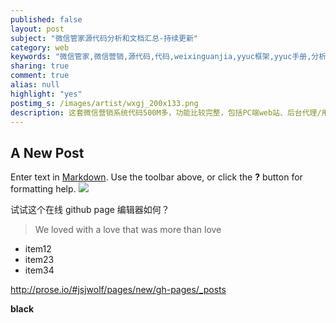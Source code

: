 ```yaml
---
published: false
layout: post
subject: "微信管家源代码分析和文档汇总-持续更新"
category: web
keywords: "微信管家,微信营销,源代码,代码,weixinguanjia,yyuc框架,yyuc手册,分析,下载,安装"
sharing: true
comment: true
alias: null
highlight: "yes"
postimg_s: /images/artist/wxgj_200x133.png
description: 这套微信营销系统代码500M多，功能比较完整，包括PC端web站、后台代理/用户分级管理系统和用户微信公共号后台功能定制系统三部分，但整个代码感觉是很多地方拼凑而来，实现粗放，有不少地方需要完善，但相对于不劳而获，已经算是很不错的东西。
---
```


## A New Post

Enter text in [Markdown](http://daringfireball.net/projects/markdown/). Use the toolbar above, or click the **?** button for formatting help.
![](/_posts/u%3D426636216%2C2092531233%26fm%3D23%26gp%3D0.jpg)


试试这个在线 github page 编辑器如何？


> We loved with a love that was more than love

- item12
- item23
- item34

http://prose.io/#jsjwolf/pages/new/gh-pages/_posts


**black**

